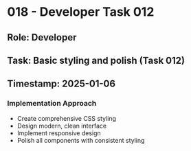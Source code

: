 # 018 - Developer Task 012

## Role: Developer
## Task: Basic styling and polish (Task 012)
## Timestamp: 2025-01-06

### Implementation Approach
- Create comprehensive CSS styling
- Design modern, clean interface
- Implement responsive design
- Polish all components with consistent styling